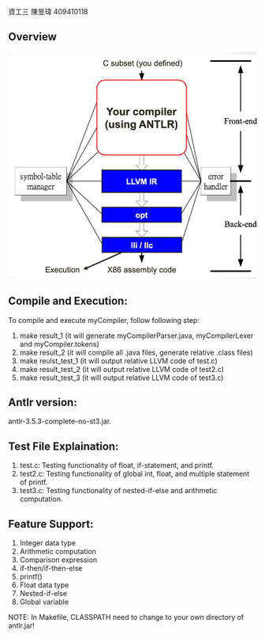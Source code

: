 資工三 陳昱瑋 409410118
## Overview
![image](https://github.com/yuu200219/Compiler-Design-Project/blob/main/project_4/source_code/%E6%88%AA%E5%9C%96%202025-02-03%20%E6%99%9A%E4%B8%8A10.58.42.png)
## Compile and Execution:

To compile and execute myCompiler, follow following step:
1. make result_1 (it will generate myCompilerParser.java, myCompilerLexer and myCompiler.tokens)
2. make result_2 (it will compile all .java files, generate relative .class files)
3. make reulst_test_1 (it will output relative LLVM code of test.c)
4. make result_test_2 (it will output relative LLVM code of test2.c)
5. make result_test_3 (it will output relative LLVM code of test3.c)

## Antlr version:
antlr-3.5.3-complete-no-st3.jar.

## Test File Explaination:
1. test.c: Testing functionality of float, if-statement, and printf.
2. test2.c: Testing functionality of global int, float, and multiple statement of printf.
3. test3.c: Testing functionality of nested-if-else and arithmetic computation.

## Feature Support:
1. Integer data type
2. Arithmetic computation
3. Comparison expression
4. if-then/if-then-else
5. printf()
6. Float data type
7. Nested-if-else
8. Global variable

NOTE: In Makefile, CLASSPATH need to change to your own directory of antlr.jar!
